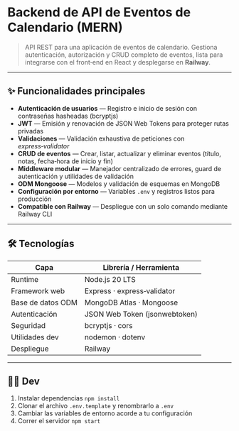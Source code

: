 # Backend de API de Eventos de Calendario (MERN)

> API REST para una aplicación de eventos de calendario. Gestiona autenticación, autorización y CRUD completo de eventos, lista para integrarse con el front‑end en React y desplegarse en **Railway**.

---

## ✨ Funcionalidades principales

* **Autenticación de usuarios** — Registro e inicio de sesión con contraseñas hasheadas (bcryptjs)
* **JWT** — Emisión y renovación de JSON Web Tokens para proteger rutas privadas
* **Validaciones** — Validación exhaustiva de peticiones con *express‑validator*
* **CRUD de eventos** — Crear, listar, actualizar y eliminar eventos (título, notas, fecha‑hora de inicio y fin)
* **Middleware modular** — Manejador centralizado de errores, guard de autenticación y utilidades de validación
* **ODM Mongoose** — Modelos y validación de esquemas en MongoDB
* **Configuración por entorno** — Variables `.env` y registros listos para producción
* **Compatible con Railway** — Despliegue con un solo comando mediante Railway CLI

---

## 🛠️ Tecnologías

| Capa              | Librería / Herramienta        |
| ----------------- | ----------------------------- |
| Runtime           | Node.js 20 LTS                |
| Framework web     | Express · express‑validator   |
| Base de datos ODM | MongoDB Atlas · Mongoose      |
| Autenticación     | JSON Web Token (jsonwebtoken) |
| Seguridad         | bcryptjs · cors      |
| Utilidades dev    | nodemon · dotenv              |
| Despliegue        | Railway                       |

---

## 🧑‍💻 Dev
1. Instalar dependencias `npm install`
2. Clonar el archivo `.env.template` y renombrarlo a `.env`
3. Cambiar las variables de entorno acorde a tu configuración
4. Correr el servidor `npm start`